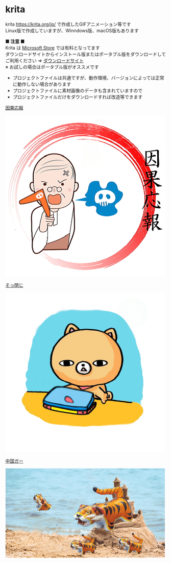 # krita

krita https://krita.org/jp/ で作成したGIFアニメーション等です  
Linux版で作成していますが、Winndows版、macOS版もあります

**■ 注意 ■**  
Krita は [Microsoft Store](https://apps.microsoft.com/store/apps) では有料となってます  
ダウンロードサイトからインストール版またはポータブル版をダウンロードしてご利用ください ⇒ [ダウンロードサイト](https://krita.org/jp/download-jp/krita-desktop-jp/)  
※ お試しの場合はポータブル版がオススメです

- プロジェクトファイルは共通ですが、動作環境、バージョンによっては正常に動作しない場合があります  
- プロジェクトファイルに素材画像のデータも含まれていますので  
- プロジェクトファイルだけをダウンロードすれば改造等できます  

[因果応報](ingaouhou/)

![因果応報](ingaouhou/ingaouhou.gif)  

[そっ閉じ](sottoji/)

![そっ閉じ](sottoji/sottoji.gif)


[中国ガー](ga/)

![中国ガー](ga/ga.gif)
